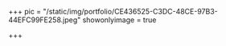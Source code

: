 +++
pic = "/static/img/portfolio/CE436525-C3DC-48CE-97B3-44EFC99FE258.jpeg"
showonlyimage = true

+++
